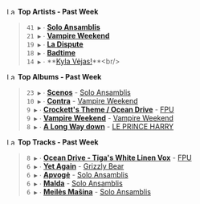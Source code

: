 <!--START_LASTFM_ARTISTS:{"period": "7day", "rows": 5}-->
<a href="https://last.fm" target="_blank"><img src="https://user-images.githubusercontent.com/17434202/215290617-e793598d-d7c9-428f-9975-156db1ba89cc.svg" alt="Last.fm Logo" width="18" height="13"/></a> **Top Artists - Past Week**

> `41 ▶️` ∙ **[Solo Ansamblis](https://www.last.fm/music/Solo+Ansamblis)**<br/>
> `21 ▶️` ∙ **[Vampire Weekend](https://www.last.fm/music/Vampire+Weekend)**<br/>
> `19 ▶️` ∙ **[La Dispute](https://www.last.fm/music/La+Dispute)**<br/>
> `18 ▶️` ∙ **[Badtime](https://www.last.fm/music/Badtime)**<br/>
> `14 ▶️` ∙ **[Kyla Vėjas!](https://www.last.fm/music/Kyla+V%C4%97jas!)**<br/>
<!--END_LASTFM_ARTISTS-->

<!--START_LASTFM_ALBUMS:{"period": "7day", "rows": 5}-->
<a href="https://last.fm" target="_blank"><img src="https://user-images.githubusercontent.com/17434202/215290617-e793598d-d7c9-428f-9975-156db1ba89cc.svg" alt="Last.fm Logo" width="18" height="13"/></a> **Top Albums - Past Week**

> `23 ▶️` ∙ **[Scenos](https://www.last.fm/music/Solo+Ansamblis/Scenos)** - [Solo Ansamblis](https://www.last.fm/music/Solo+Ansamblis)<br/>
> `10 ▶️` ∙ **[Contra](https://www.last.fm/music/Vampire+Weekend/Contra)** - [Vampire Weekend](https://www.last.fm/music/Vampire+Weekend)<br/>
> `9 ▶️` ∙ **[Crockett's Theme / Ocean Drive](https://www.last.fm/music/FPU/Crockett%27s+Theme+%2F+Ocean+Drive)** - [FPU](https://www.last.fm/music/FPU)<br/>
> `9 ▶️` ∙ **[Vampire Weekend](https://www.last.fm/music/Vampire+Weekend/Vampire+Weekend)** - [Vampire Weekend](https://www.last.fm/music/Vampire+Weekend)<br/>
> `8 ▶️` ∙ **[A Long Way down](https://www.last.fm/music/LE+PRINCE+HARRY/A+Long+Way+down)** - [LE PRINCE HARRY](https://www.last.fm/music/LE+PRINCE+HARRY)<br/>
<!--END_LASTFM_ALBUMS-->

<!--START_LASTFM_TRACKS:{"period": "7day", "rows": 5}-->
<a href="https://last.fm" target="_blank"><img src="https://user-images.githubusercontent.com/17434202/215290617-e793598d-d7c9-428f-9975-156db1ba89cc.svg" alt="Last.fm Logo" width="18" height="13"/></a> **Top Tracks - Past Week**

> `8 ▶️` ∙ **[Ocean Drive - Tiga's White Linen Vox](https://www.last.fm/music/FPU/_/Ocean+Drive+-+Tiga%27s+White+Linen+Vox)** - [FPU](https://www.last.fm/music/FPU)<br/>
> `6 ▶️` ∙ **[Yet Again](https://www.last.fm/music/Grizzly+Bear/_/Yet+Again)** - [Grizzly Bear](https://www.last.fm/music/Grizzly+Bear)<br/>
> `6 ▶️` ∙ **[Apvogė](https://www.last.fm/music/Solo+Ansamblis/_/Apvog%C4%97)** - [Solo Ansamblis](https://www.last.fm/music/Solo+Ansamblis)<br/>
> `6 ▶️` ∙ **[Malda](https://www.last.fm/music/Solo+Ansamblis/_/Malda)** - [Solo Ansamblis](https://www.last.fm/music/Solo+Ansamblis)<br/>
> `6 ▶️` ∙ **[Meilės Mašina](https://www.last.fm/music/Solo+Ansamblis/_/Meil%C4%97s+Ma%C5%A1ina)** - [Solo Ansamblis](https://www.last.fm/music/Solo+Ansamblis)<br/>
<!--END_LASTFM_TRACKS-->